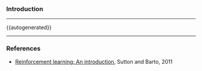 ### Introduction

---

{{autogenerated}}

---

### References
- [Reinforcement learning: An introduction](http://people.inf.elte.hu/lorincz/Files/RL_2006/SuttonBook.pdf), Sutton and Barto, 2011
